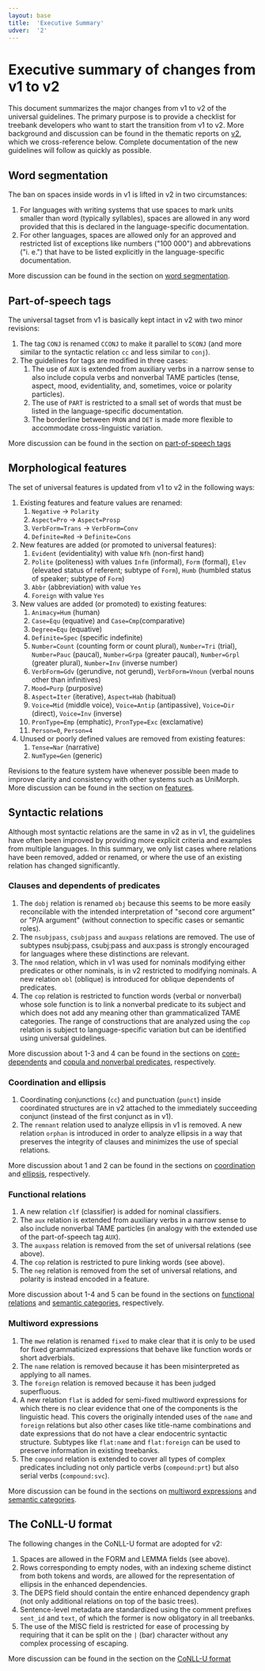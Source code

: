 ```yaml
---
layout: base
title:  'Executive Summary'
udver:  '2'
---
```


# Executive summary of changes from v1 to v2

This document summarizes the major changes from v1 to v2 of the universal guidelines.
The primary purpose is to provide a checklist for treebank developers who want to start the transition from v1 to v2.
More background and discussion can be found in the thematic reports on [v2](index.html), which we cross-reference below.
Complete documentation of the new guidelines will follow as quickly as possible.

## Word segmentation

The ban on spaces inside words in v1 is lifted in v2 in two circumstances:

1. For languages with writing systems that use spaces to mark units smaller than word (typically syllables), spaces are allowed in any word provided that this is declared in the language-specific documentation.  
2. For other languages, spaces are allowed only for an approved and restricted list of exceptions like numbers ("100 000") and abbrevations ("i. e.") that have to be listed explicitly in the language-specific documentation.

More discussion can be found in the section on [word segmentation](segmentation.html).

## Part-of-speech tags

The universal tagset from v1 is basically kept intact in v2 with two minor revisions:

1. The tag `CONJ` is renamed `CCONJ` to make it parallel to `SCONJ` (and more similar to the syntactic relation `cc` and less similar to `conj`).
2. The guidelines for tags are modified in three cases:
    1. The use of `AUX` is extended from auxiliary verbs in a narrow sense to also include copula verbs and nonverbal TAME particles (tense, aspect, mood, evidentiality, and, sometimes, voice or polarity particles).
    2. The use of `PART` is restricted to a small set of words that must be listed in the language-specific documentation.
    3. The borderline between `PRON` and `DET` is made more flexible to accommodate cross-linguistic variation. 

More discussion can be found in the section on [part-of-speech tags](postags.html)

## Morphological features

The set of universal features is updated from v1 to v2 in the following ways:

1. Existing features and feature values are renamed:
    1. `Negative` → `Polarity`
    2. `Aspect=Pro` → `Aspect=Prosp`
    3. `VerbForm=Trans` → `VerbForm=Conv`
    4. `Definite=Red` → `Definite=Cons`
2. New features are added (or promoted to universal features):
    1. `Evident` (evidentiality) with value `Nfh` (non-first hand)
    2. `Polite` (politeness) with values `Infm` (informal), `Form` (formal), `Elev` (elevated status of referent; subtype of `Form`), `Humb` (humbled status of speaker; subtype of `Form`) 
    3. `Abbr` (abbreviation) with value `Yes`
    4. `Foreign` with value `Yes`
3. New values are added (or promoted) to existing features:
    1. `Animacy=Hum` (human)
    2. `Case=Equ` (equative) and `Case=Cmp`(comparative)
    3. `Degree=Equ` (equative)
    4. `Definite=Spec` (specific indefinite)
    5. `Number=Count` (counting form or count plural), `Number=Tri` (trial), `Number=Pauc` (paucal), `Number=Grpa` (greater paucal), `Number=Grpl` (greater plural), `Number=Inv` (inverse number)
    6. `VerbForm=Gdv` (gerundive, not gerund), `VerbForm=Vnoun` (verbal nouns other than infinitives)
    7. `Mood=Purp` (purposive)
    8. `Aspect=Iter` (iterative), `Aspect=Hab` (habitual)
    9. `Voice=Mid` (middle voice), `Voice=Antip` (antipassive), `Voice=Dir` (direct), `Voice=Inv` (inverse)
    10. `PronType=Emp` (emphatic), `PronType=Exc` (exclamative) 
    11. `Person=0`, `Person=4`
4. Unused or poorly defined values are removed from existing features:
    1. `Tense=Nar` (narrative)
    2. `NumType=Gen` (generic)
    
Revisions to the feature system have whenever possible been made to improve clarity and consistency with other systems such as UniMorph. More discussion can be found in the section on [features](features.html).

## Syntactic relations 

Although most syntactic relations are the same in v2 as in v1, the guidelines have often been improved by providing more explicit criteria and examples from multiple languages. In this summary, we only list cases where relations have been 
removed, added or renamed, or where the use of an existing relation has changed significantly. 

### Clauses and dependents of predicates

1. The `dobj` relation is renamed `obj` because this seems to be more easily reconcilable with the intended interpretation of "second core argument" or "P/A argument" (without connection to specific cases or semantic roles). 
2. The `nsubjpass`, `csubjpass` and `auxpass` relations are removed. The use of subtypes nsubj:pass, csubj:pass and aux:pass is strongly encouraged for languages where these distinctions are relevant.
3. The `nmod` relation, which in v1 was used for nominals modifying either predicates or other nominals, is in v2 restricted to modifying nominals. A new relation `obl` (oblique) is introduced for oblique dependents of predicates. 
4. The `cop` relation is restricted to function words (verbal or nonverbal) whose sole function is to link a nonverbal predicate to its subject and which does not add any meaning other than grammaticalized TAME categories. The range of constructions that are analyzed using the `cop` relation is subject to language-specific variation but can be identified using universal guidelines.

More discussion about 1-3 and 4 can be found in the sections on [core-dependents](core-dependents.html) and [copula and nonverbal predicates](copula.html), respectively.

### Coordination and ellipsis 

1. Coordinating conjunctions (`cc`) and punctuation (`punct`) inside coordinated structures are in v2 attached to the immediately succeeding conjunct (instead of the first conjunct as in v1).
2. The `remnant` relation used to analyze ellipsis in v1 is removed. A new relation `orphan` is introduced in order to analyze ellipsis in a way that preserves the integrity of clauses and minimizes the use of special relations. 

More discussion about 1 and 2 can be found in the sections on [coordination](coordination.html) and [ellipsis](ellipsis.html), respectively.

### Functional relations

1. A new relation `clf` (classifier) is added for nominal classifiers.
2. The `aux` relation is extended from auxiliary verbs in a narrow sense to also include nonverbal TAME particles (in analogy with the extended use of the part-of-speech tag `AUX`).
3. The `auxpass` relation is removed from the set of universal relations (see above).
4. The `cop` relation is restricted to pure linking words (see above).
5. The `neg` relation is removed from the set of universal relations, and polarity is instead encoded in a feature.

More discussion about 1-4 and 5 can be found in the sections on [functional relations](function.html) and [semantic categories](semantic-categories.html), respectively.

### Multiword expressions

1. The `mwe` relation is renamed `fixed` to make clear that it is only to be used for fixed grammaticized expressions that behave like function words or short adverbials.
2. The `name` relation is removed because it has been misinterpreted as applying to all names. 
3. The `foreign` relation is removed because it has been judged superfluous.
4. A new relation `flat` is added for semi-fixed multiword expressions for which there is no clear evidence that one of the components is the linguistic head. This covers the originally intended uses of the `name` and `foreign` relations but also other cases like title-name combinations and date expressions that do not have a clear endocentric syntactic structure.  Subtypes like `flat:name` and `flat:foreign` can be used to preserve information in existing treebanks.
5. The `compound` relation is extended to cover all types of complex predicates including not only particle verbs (`compound:prt`) but also serial verbs (`compound:svc`).

More discussion can be found in the sections on [multiword expressions](mwe.html) and [semantic categories](semantic-categories.html).

## The CoNLL-U format

The following changes in the CoNLL-U format are adopted for v2:

1. Spaces are allowed in the FORM and LEMMA fields (see above).
2. Rows corresponding to empty nodes, with an indexing scheme distinct from both tokens and words, are allowed for the representation of ellipsis in the enhanced dependencies.
3. The DEPS field should contain the entire enhanced dependency graph (not only additional relations on top of the basic trees).
4. Sentence-level metadata are standardized using the comment prefixes `sent_id` and `text`, of which the former is now obligatory in all treebanks.
5. The use of the MISC field is restricted for ease of processing by requiring that it can be split on the `|` (bar) character without any complex processing of escaping.

More discussion can be found in the section on the [CoNLL-U format](conll-u.html)
